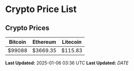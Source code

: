 # Crypto Price List

## Crypto Prices
| Bitcoin | Ethereum | Litecoin |
| ------- | -------- | -------- |
| $99088 | $3669.35 | $115.83 |
**Last Updated:** 2025-01-06 03:36 UTC
**Last Updated:** $DATE$
